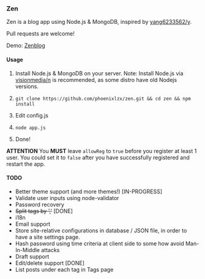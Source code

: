 ### Zen

Zen is a blog app using Node.js & MongoDB, inspired by [yang6233562/y](https://github.com/yang6233562/y).

Pull requests are welcome!

Demo: [Zenblog](http://zen.phoenixlzx.com:3000)

#### Usage

1. Install Node.js & MongoDB on your server. Note: Install Node.js via [visionmedia/n](https://github.com/visionmedia/n) is recommended, as some distro have old Nodejs versions.

2. `git clone https://github.com/phoenixlzx/zen.git && cd zen && npm install`

3. Edit config.js

4. `node app.js`

5. Done!

**ATTENTION** You **MUST** leave `allowReg` to `true` before you register at least 1 user. You could set it to `false` after you have successfully registered and restart the app.


#### TODO

- Better theme support (and more themes!) [IN-PROGRESS]
- Validate user inputs using node-validator
- Password recovery
- <del>Split tags by ','</del> [DONE]
- i18n
- Email support
- Store site-relative configurations in database / JSON file, in order to have a site settings page.
- Hash password using time criteria at client side to some how avoid Man-In-Middle attacks
- Draft support
- Edit/delete support [DONE]
- List posts under each tag in Tags page

